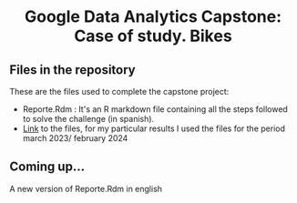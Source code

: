 <h1 align="Center"> Google Data Analytics Capstone: Case of study. Bikes </h1>
<h2> Files in the repository </h2>
<p> These are the files used to complete the capstone project: </p>
<ul>
  <li>Reporte.Rdm : It's an R markdown file containing all the steps followed to solve the challenge (in spanish).</li>
 <li><a href= https://divvy-tripdata.s3.amazonaws.com/index.html>Link</a> to the files, for my particular results I used the files for the period march 2023/ february 2024 </li>
</ul>
<h2>Coming up...</h2>
A new version of Reporte.Rdm in english
